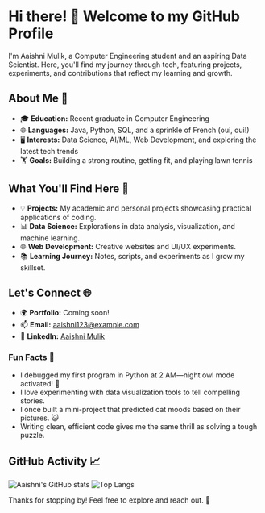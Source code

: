 # Hi there! 👋 Welcome to my GitHub Profile

I'm Aaishni Mulik, a Computer Engineering student and an aspiring Data Scientist. Here, you'll find my journey through tech, featuring projects, experiments, and contributions that reflect my learning and growth.

## About Me 🌟
- 🎓 **Education:** Recent graduate in Computer Engineering
- 🌐 **Languages:** Java, Python, SQL, and a sprinkle of French (oui, oui!)
- 🖥️ **Interests:** Data Science, AI/ML, Web Development, and exploring the latest tech trends
- 🏋️ **Goals:** Building a strong routine, getting fit, and playing lawn tennis

## What You'll Find Here 📂
- 💡 **Projects:** My academic and personal projects showcasing practical applications of coding.
- 📊 **Data Science:** Explorations in data analysis, visualization, and machine learning.
- 🌐 **Web Development:** Creative websites and UI/UX experiments.
- 📚 **Learning Journey:** Notes, scripts, and experiments as I grow my skillset.

## Let's Connect 🌐
- 🌍 **Portfolio:** Coming soon!
- 📫 **Email:** [aaishni123@example.com](mailto:aaishni123@gmail.com)
- 💼 **LinkedIn:** [Aaishni Mulik](https://www.linkedin.com/in/aaishni/)

### Fun Facts 🤩
- I debugged my first program in Python at 2 AM—night owl mode activated! 🦉
- I love experimenting with data visualization tools to tell compelling stories.
- I once built a mini-project that predicted cat moods based on their pictures. 😺
- Writing clean, efficient code gives me the same thrill as solving a tough puzzle.

## GitHub Activity 📈
![Aaishni's GitHub stats](https://github-readme-stats.vercel.app/api?username=your-username&show_icons=true&theme=radical)
![Top Langs](https://github-readme-stats.vercel.app/api/top-langs/?username=your-username&layout=compact&theme=radical)


Thanks for stopping by! Feel free to explore and reach out. 🚀
